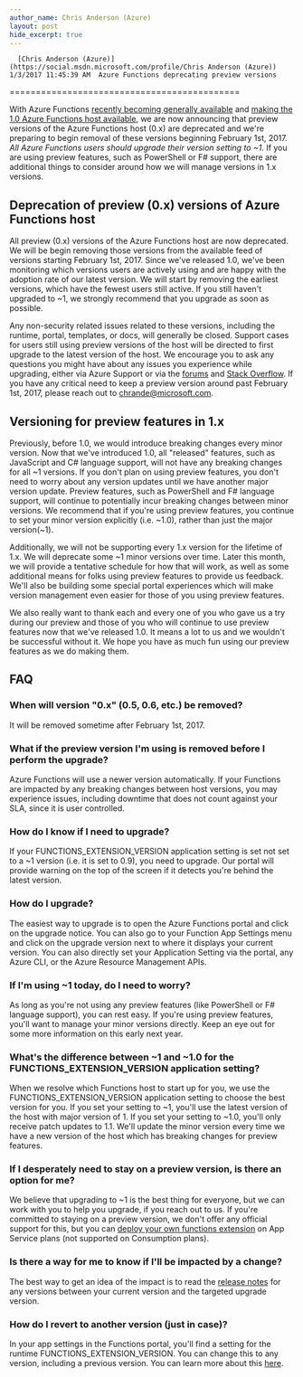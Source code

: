 ```yaml
---
author_name: Chris Anderson (Azure)
layout: post
hide_excerpt: true
---
```

      [Chris Anderson (Azure)](https://social.msdn.microsoft.com/profile/Chris Anderson (Azure))  1/3/2017 11:45:39 AM  Azure Functions deprecating preview versions
============================================

 With Azure Functions [recently becoming generally available](https://azure.microsoft.com/en-us/blog/announcing-general-availability-of-azure-functions/) and [making the 1.0 Azure Functions host available](https://github.com/Azure/azure-webjobs-sdk-script/releases/tag/v1.0.10604), we are now announcing that preview versions of the Azure Functions host (0.x) are deprecated and we're preparing to begin removal of these versions beginning February 1st, 2017. *All Azure Functions users should upgrade their version setting to ~1.* If you are using preview features, such as PowerShell or F# support, there are additional things to consider around how we will manage versions in 1.x versions.

 Deprecation of preview (0.x) versions of Azure Functions host
-------------------------------------------------------------

 All preview (0.x) versions of the Azure Functions host are now deprecated. We will be begin removing those versions from the available feed of versions starting February 1st, 2017. Since we've released 1.0, we've been monitoring which versions users are actively using and are happy with the adoption rate of our latest version. We will start by removing the earliest versions, which have the fewest users still active. If you still haven't upgraded to ~1, we strongly recommend that you upgrade as soon as possible.

 Any non-security related issues related to these versions, including the runtime, portal, templates, or docs, will generally be closed. Support cases for users still using preview versions of the host will be directed to first upgrade to the latest version of the host. We encourage you to ask any questions you might have about any issues you experience while upgrading, either via Azure Support or via the [forums](https://social.msdn.microsoft.com/Forums/azure/en-US/home?forum=AzureFunctions) and [Stack Overflow](http://stackoverflow.com/questions/tagged/azure-functions). If you have any critical need to keep a preview version around past February 1st, 2017, please reach out to chrande@microsoft.com. 

 Versioning for preview features in 1.x
--------------------------------------

 Previously, before 1.0, we would introduce breaking changes every minor version. Now that we've introduced 1.0, all "released" features, such as JavaScript and C# language support, will not have any breaking changes for all ~1 versions. If you don't plan on using preview features, you don't need to worry about any version updates until we have another major version update. Preview features, such as PowerShell and F# language support, will continue to potentially incur breaking changes between minor versions. We recommend that if you're using preview features, you continue to set your minor version explicitly (i.e. ~1.0), rather than just the major version(~1). 

 Additionally, we will not be supporting every 1.x version for the lifetime of 1.x. We will deprecate some ~1 minor versions over time. Later this month, we will provide a tentative schedule for how that will work, as well as some additional means for folks using preview features to provide us feedback. We'll also be building some special portal experiences which will make version management even easier for those of you using preview features.

 We also really want to thank each and every one of you who gave us a try during our preview and those of you who will continue to use preview features now that we've released 1.0. It means a lot to us and we wouldn't be successful without it. We hope you have as much fun using our preview features as we do making them.

 FAQ
---

 ### When will version "0.x" (0.5, 0.6, etc.) be removed?

 It will be removed sometime after February 1st, 2017.

 ### What if the preview version I'm using is removed before I perform the upgrade?

 Azure Functions will use a newer version automatically. If your Functions are impacted by any breaking changes between host versions, you may experience issues, including downtime that does not count against your SLA, since it is user controlled.

 ### How do I know if I need to upgrade?

 If your FUNCTIONS\_EXTENSION\_VERSION application setting is set not set to a ~1 version (i.e. it is set to 0.9), you need to upgrade. Our portal will provide warning on the top of the screen if it detects you're behind the latest version.

 ### How do I upgrade?

 The easiest way to upgrade is to open the Azure Functions portal and click on the upgrade notice. You can also go to your Function App Settings menu and click on the upgrade version next to where it displays your current version. You can also directly set your Application Setting via the portal, any Azure CLI, or the Azure Resource Management APIs.

 ### If I'm using ~1 today, do I need to worry?

 As long as you're not using any preview features (like PowerShell or F# language support), you can rest easy. If you're using preview features, you'll want to manage your minor versions directly. Keep an eye out for some more information on this early next year.

 ### What's the difference between ~1 and ~1.0 for the FUNCTIONS\_EXTENSION\_VERSION application setting?

 When we resolve which Functions host to start up for you, we use the FUNCTIONS\_EXTENSION\_VERSION application setting to choose the best version for you. If you set your setting to ~1, you'll use the latest version of the host with major version of 1. If you set your setting to ~1.0, you'll only receive patch updates to 1.1. We'll update the minor version every time we have a new version of the host which has breaking changes for preview features.

 ### If I desperately need to stay on a preview version, is there an option for me?

 We believe that upgrading to ~1 is the best thing for everyone, but we can work with you to help you upgrade, if you reach out to us. If you're committed to staying on a preview version, we don't offer any official support for this, but you can [deploy your own functions extension](https://github.com/Azure/azure-webjobs-sdk-script/wiki/Deploying-the-Functions-runtime-as-a-private-site-extension) on App Service plans (not supported on Consumption plans).

 ### Is there a way for me to know if I'll be impacted by a change?

 The best way to get an idea of the impact is to read the [release notes](https://github.com/Azure/azure-webjobs-sdk-script/releases) for any versions between your current version and the targeted upgrade version.

 ### How do I revert to another version (just in case)?

 In your app settings in the Functions portal, you'll find a setting for the runtime FUNCTIONS\_EXTENSION\_VERSION. You can change this to any version, including a previous version. You can learn more about this [here](https://github.com/Azure/azure-webjobs-sdk-script/wiki/Function-Runtime-Versioning).

      